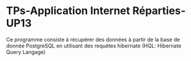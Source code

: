 # TPs-Application Internet Réparties-UP13
Ce programme consiste à récupérer des données à partir de la base de donnée PostgreSQL en utilisant des requétes hibernate (HQL: Hibernate Query Langage)

